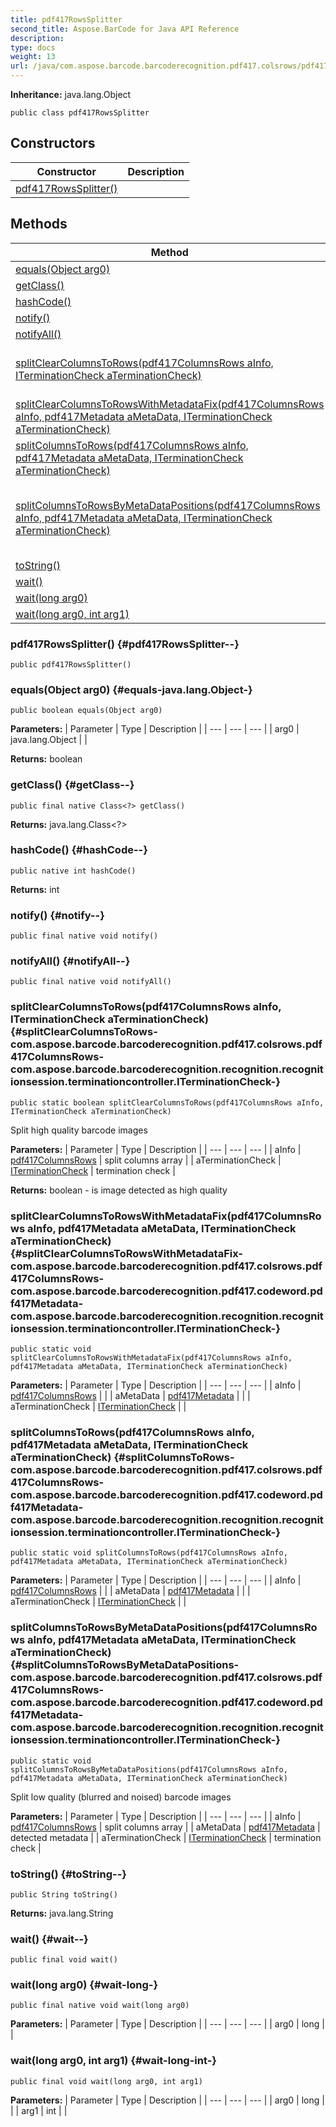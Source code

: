 ```yaml
---
title: pdf417RowsSplitter
second_title: Aspose.BarCode for Java API Reference
description: 
type: docs
weight: 13
url: /java/com.aspose.barcode.barcoderecognition.pdf417.colsrows/pdf417rowssplitter/
---
```

**Inheritance:**
java.lang.Object
```
public class pdf417RowsSplitter
```
## Constructors

| Constructor | Description |
| --- | --- |
| [pdf417RowsSplitter()](#pdf417RowsSplitter--) |  |
## Methods

| Method | Description |
| --- | --- |
| [equals(Object arg0)](#equals-java.lang.Object-) |  |
| [getClass()](#getClass--) |  |
| [hashCode()](#hashCode--) |  |
| [notify()](#notify--) |  |
| [notifyAll()](#notifyAll--) |  |
| [splitClearColumnsToRows(pdf417ColumnsRows aInfo, ITerminationCheck aTerminationCheck)](#splitClearColumnsToRows-com.aspose.barcode.barcoderecognition.pdf417.colsrows.pdf417ColumnsRows-com.aspose.barcode.barcoderecognition.recognition.recognitionsession.terminationcontroller.ITerminationCheck-) | Split high quality barcode images |
| [splitClearColumnsToRowsWithMetadataFix(pdf417ColumnsRows aInfo, pdf417Metadata aMetaData, ITerminationCheck aTerminationCheck)](#splitClearColumnsToRowsWithMetadataFix-com.aspose.barcode.barcoderecognition.pdf417.colsrows.pdf417ColumnsRows-com.aspose.barcode.barcoderecognition.pdf417.codeword.pdf417Metadata-com.aspose.barcode.barcoderecognition.recognition.recognitionsession.terminationcontroller.ITerminationCheck-) |  |
| [splitColumnsToRows(pdf417ColumnsRows aInfo, pdf417Metadata aMetaData, ITerminationCheck aTerminationCheck)](#splitColumnsToRows-com.aspose.barcode.barcoderecognition.pdf417.colsrows.pdf417ColumnsRows-com.aspose.barcode.barcoderecognition.pdf417.codeword.pdf417Metadata-com.aspose.barcode.barcoderecognition.recognition.recognitionsession.terminationcontroller.ITerminationCheck-) |  |
| [splitColumnsToRowsByMetaDataPositions(pdf417ColumnsRows aInfo, pdf417Metadata aMetaData, ITerminationCheck aTerminationCheck)](#splitColumnsToRowsByMetaDataPositions-com.aspose.barcode.barcoderecognition.pdf417.colsrows.pdf417ColumnsRows-com.aspose.barcode.barcoderecognition.pdf417.codeword.pdf417Metadata-com.aspose.barcode.barcoderecognition.recognition.recognitionsession.terminationcontroller.ITerminationCheck-) | Split low quality (blurred and noised) barcode images |
| [toString()](#toString--) |  |
| [wait()](#wait--) |  |
| [wait(long arg0)](#wait-long-) |  |
| [wait(long arg0, int arg1)](#wait-long-int-) |  |
### pdf417RowsSplitter() {#pdf417RowsSplitter--}
```
public pdf417RowsSplitter()
```


### equals(Object arg0) {#equals-java.lang.Object-}
```
public boolean equals(Object arg0)
```




**Parameters:**
| Parameter | Type | Description |
| --- | --- | --- |
| arg0 | java.lang.Object |  |

**Returns:**
boolean
### getClass() {#getClass--}
```
public final native Class<?> getClass()
```




**Returns:**
java.lang.Class<?>
### hashCode() {#hashCode--}
```
public native int hashCode()
```




**Returns:**
int
### notify() {#notify--}
```
public final native void notify()
```




### notifyAll() {#notifyAll--}
```
public final native void notifyAll()
```




### splitClearColumnsToRows(pdf417ColumnsRows aInfo, ITerminationCheck aTerminationCheck) {#splitClearColumnsToRows-com.aspose.barcode.barcoderecognition.pdf417.colsrows.pdf417ColumnsRows-com.aspose.barcode.barcoderecognition.recognition.recognitionsession.terminationcontroller.ITerminationCheck-}
```
public static boolean splitClearColumnsToRows(pdf417ColumnsRows aInfo, ITerminationCheck aTerminationCheck)
```


Split high quality barcode images

**Parameters:**
| Parameter | Type | Description |
| --- | --- | --- |
| aInfo | [pdf417ColumnsRows](../../com.aspose.barcode.barcoderecognition.pdf417.colsrows/pdf417columnsrows) | split columns array |
| aTerminationCheck | [ITerminationCheck](../../com.aspose.barcode.barcoderecognition.recognition.recognitionsession.terminationcontroller/iterminationcheck) | termination check |

**Returns:**
boolean - is image detected as high quality
### splitClearColumnsToRowsWithMetadataFix(pdf417ColumnsRows aInfo, pdf417Metadata aMetaData, ITerminationCheck aTerminationCheck) {#splitClearColumnsToRowsWithMetadataFix-com.aspose.barcode.barcoderecognition.pdf417.colsrows.pdf417ColumnsRows-com.aspose.barcode.barcoderecognition.pdf417.codeword.pdf417Metadata-com.aspose.barcode.barcoderecognition.recognition.recognitionsession.terminationcontroller.ITerminationCheck-}
```
public static void splitClearColumnsToRowsWithMetadataFix(pdf417ColumnsRows aInfo, pdf417Metadata aMetaData, ITerminationCheck aTerminationCheck)
```




**Parameters:**
| Parameter | Type | Description |
| --- | --- | --- |
| aInfo | [pdf417ColumnsRows](../../com.aspose.barcode.barcoderecognition.pdf417.colsrows/pdf417columnsrows) |  |
| aMetaData | [pdf417Metadata](../../com.aspose.barcode.barcoderecognition.pdf417.codeword/pdf417metadata) |  |
| aTerminationCheck | [ITerminationCheck](../../com.aspose.barcode.barcoderecognition.recognition.recognitionsession.terminationcontroller/iterminationcheck) |  |

### splitColumnsToRows(pdf417ColumnsRows aInfo, pdf417Metadata aMetaData, ITerminationCheck aTerminationCheck) {#splitColumnsToRows-com.aspose.barcode.barcoderecognition.pdf417.colsrows.pdf417ColumnsRows-com.aspose.barcode.barcoderecognition.pdf417.codeword.pdf417Metadata-com.aspose.barcode.barcoderecognition.recognition.recognitionsession.terminationcontroller.ITerminationCheck-}
```
public static void splitColumnsToRows(pdf417ColumnsRows aInfo, pdf417Metadata aMetaData, ITerminationCheck aTerminationCheck)
```




**Parameters:**
| Parameter | Type | Description |
| --- | --- | --- |
| aInfo | [pdf417ColumnsRows](../../com.aspose.barcode.barcoderecognition.pdf417.colsrows/pdf417columnsrows) |  |
| aMetaData | [pdf417Metadata](../../com.aspose.barcode.barcoderecognition.pdf417.codeword/pdf417metadata) |  |
| aTerminationCheck | [ITerminationCheck](../../com.aspose.barcode.barcoderecognition.recognition.recognitionsession.terminationcontroller/iterminationcheck) |  |

### splitColumnsToRowsByMetaDataPositions(pdf417ColumnsRows aInfo, pdf417Metadata aMetaData, ITerminationCheck aTerminationCheck) {#splitColumnsToRowsByMetaDataPositions-com.aspose.barcode.barcoderecognition.pdf417.colsrows.pdf417ColumnsRows-com.aspose.barcode.barcoderecognition.pdf417.codeword.pdf417Metadata-com.aspose.barcode.barcoderecognition.recognition.recognitionsession.terminationcontroller.ITerminationCheck-}
```
public static void splitColumnsToRowsByMetaDataPositions(pdf417ColumnsRows aInfo, pdf417Metadata aMetaData, ITerminationCheck aTerminationCheck)
```


Split low quality (blurred and noised) barcode images

**Parameters:**
| Parameter | Type | Description |
| --- | --- | --- |
| aInfo | [pdf417ColumnsRows](../../com.aspose.barcode.barcoderecognition.pdf417.colsrows/pdf417columnsrows) | split columns array |
| aMetaData | [pdf417Metadata](../../com.aspose.barcode.barcoderecognition.pdf417.codeword/pdf417metadata) | detected metadata |
| aTerminationCheck | [ITerminationCheck](../../com.aspose.barcode.barcoderecognition.recognition.recognitionsession.terminationcontroller/iterminationcheck) | termination check |

### toString() {#toString--}
```
public String toString()
```




**Returns:**
java.lang.String
### wait() {#wait--}
```
public final void wait()
```




### wait(long arg0) {#wait-long-}
```
public final native void wait(long arg0)
```




**Parameters:**
| Parameter | Type | Description |
| --- | --- | --- |
| arg0 | long |  |

### wait(long arg0, int arg1) {#wait-long-int-}
```
public final void wait(long arg0, int arg1)
```




**Parameters:**
| Parameter | Type | Description |
| --- | --- | --- |
| arg0 | long |  |
| arg1 | int |  |

